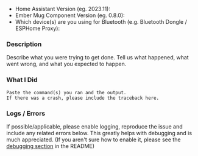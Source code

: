 * Home Assistant Version (eg. 2023.11):
* Ember Mug Component Version (eg. 0.8.0):
* Which device(s) are you using for Bluetooth (e.g. Bluetooth Dongle / ESPHome Proxy):

### Description

Describe what you were trying to get done.
Tell us what happened, what went wrong, and what you expected to happen.

### What I Did

```
Paste the command(s) you ran and the output.
If there was a crash, please include the traceback here.
```

### Logs / Errors

If possible/applicable, please enable logging, reproduce the issue and include any related errors below.
This greatly helps with debugging and is much appreciated.
(If you aren't sure how to enable it, please see the [debugging section](https://github.com/sopelj/hass-ember-mug-component#debugging) in the README)

```
```
